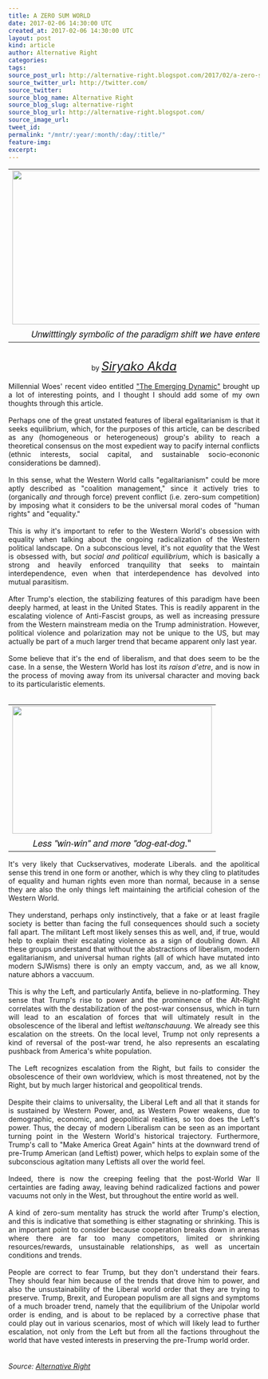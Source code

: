 ```yaml
---
title: A ZERO SUM WORLD
date: 2017-02-06 14:30:00 UTC
created_at: 2017-02-06 14:30:00 UTC
layout: post
kind: article
author: Alternative Right
categories: 
tags: 
source_post_url: http://alternative-right.blogspot.com/2017/02/a-zero-sum-world.html
source_twitter_url: http://twitter.com/
source_twitter: 
source_blog_name: Alternative Right
source_blog_slug: alternative-right
source_blog_url: http://alternative-right.blogspot.com/
source_image_url: 
tweet_id: 
permalink: "/mntr/:year/:month/:day/:title/"
feature-img: 
excerpt: 
---
```

<div dir="ltr" style="text-align: left;"><div class="separator" style="clear: both; text-align: center;"></div><table align="center" cellpadding="0" cellspacing="0" class="tr-caption-container" style="margin-left: auto; margin-right: auto; text-align: center;"><tbody><tr><td style="text-align: center;"><a href="https://1.bp.blogspot.com/--PX40SxmSD4/WJiHphcv_yI/AAAAAAAAVHE/b-uC7q2XJbkG0-ygkF6A83XNjyrVw_axgCLcB/s1600/der-spiegel-e1486287598204-635x357.png" style="margin-left: auto; margin-right: auto;"><img border="0" height="308" src="https://1.bp.blogspot.com/--PX40SxmSD4/WJiHphcv_yI/AAAAAAAAVHE/b-uC7q2XJbkG0-ygkF6A83XNjyrVw_axgCLcB/s400/der-spiegel-e1486287598204-635x357.png" width="550"></a></td></tr><tr><td class="tr-caption" style="text-align: center;"><span style="font-family: Helvetica Neue, Arial, Helvetica, sans-serif; font-size: large;"><i>Unwitttingly symbolic of the paradigm shift we have entered.</i></span></td></tr></tbody></table><br><div style="text-align: center;">by <span style="font-size: x-large;"><i><a href="http://alternative-right.blogspot.com/search/label/Siryako%20Akda">Siryako Akda</a></i></span></div><div style="text-align: center;"><br></div><div style="text-align: justify;">Millennial Woes' recent video entitled <a href="https://youtu.be/QdhD1lD_TGk">"The Emerging Dynamic"</a> brought up a lot of interesting points, and I thought I should add some of my own thoughts through this article. </div><div style="text-align: justify;"><br></div><div style="text-align: justify;">Perhaps one of the great unstated features of liberal egalitarianism is that it seeks equilibrium, which, for the purposes of this article, can be described as any (homogeneous or heterogeneous) group's ability to reach a theoretical consensus on the most expedient way to pacify internal conflicts (ethnic interests, social capital, and sustainable socio-econonic considerations be damned).</div><div style="text-align: justify;"><br></div><div style="text-align: justify;">In this sense, what the Western World calls "egalitarianism" could be more aptly described as "coalition management," since it actively tries to (organically <i>and </i>through force) prevent conflict (i.e. zero-sum competition) by imposing what it considers to be the universal moral codes of "human rights" and "equality."<br><br><a name="more"></a>This is why it's important to refer to the Western World's obsession with equality when talking about the ongoing radicalization of the Western political landscape. On a subconscious level, it's not <i>equality </i>that the West is obsessed with, but <i>social and political equilibrium</i>, which is basically a strong and heavily enforced tranquility that seeks to maintain interdependence, even when that interdependence has devolved into mutual parasitism. </div><div style="text-align: justify;"><br></div><div style="text-align: justify;">After Trump's election, the stabilizing features of this paradigm have been deeply harmed, at least in the United States. This is readily apparent in the escalating violence of Anti-Fascist groups, as well as increasing pressure from the Western mainstream media on the Trump administration. However, political violence and polarization may not be unique to the US, but may actually be part of a much larger trend that became apparent only last year. </div><div style="text-align: justify;"><br></div><div style="text-align: justify;">Some believe that it's the end of liberalism, and that does seem to be the case. In a sense, the Western World has lost its <i>raison d'etre</i>, and is now in the process of moving away from its universal character and moving back to its particularistic elements. </div><div style="text-align: justify;"><br></div><div style="text-align: justify;"><table cellpadding="0" cellspacing="0" class="tr-caption-container" style="float: left; margin-right: 1em; text-align: left;"><tbody><tr><td style="text-align: center;"><a href="https://1.bp.blogspot.com/-kPMK_Qk09BI/WJiG1tPMXGI/AAAAAAAAVG8/g_6Gy5oqA-QLYFqXbckhG8rnfRVZQaOoQCLcB/s1600/dog-eat-dog.jpg" style="clear: left; margin-bottom: 1em; margin-left: auto; margin-right: auto;"><img border="0" height="255" src="https://1.bp.blogspot.com/-kPMK_Qk09BI/WJiG1tPMXGI/AAAAAAAAVG8/g_6Gy5oqA-QLYFqXbckhG8rnfRVZQaOoQCLcB/s400/dog-eat-dog.jpg" width="400"></a></td></tr><tr><td class="tr-caption" style="text-align: center;"><span style="font-size: large;"><span style="font-family: helvetica neue, arial, helvetica, sans-serif;"><i>Less "win-win" and more "dog-eat-dog</i></span>."</span></td></tr></tbody></table>It's very likely that Cuckservatives, moderate Liberals. and the apolitical sense this trend in one form or another, which is why they cling to platitudes of equality and human rights even more than normal, because in a sense they are also the only things left maintaining the artificial cohesion of the Western World. </div><div style="text-align: justify;"><br></div><div style="text-align: justify;">They understand, perhaps only instinctively, that a fake or at least fragile society is better than facing the full consequences should such a society fall apart. The militant Left most likely senses this as well, and, if true, would help to explain their escalating violence as a sign of doubling down. All these groups understand that without the abstractions of liberalism, modern egalitarianism, and universal human rights (all of which have mutated into modern SJWisms) there is only an empty vaccum, and, as we all know, nature abhors a vaccuum. </div><div style="text-align: justify;"><br></div><div style="text-align: justify;">This is why the Left, and particularly Antifa, believe in no-platforming. They sense that Trump's rise to power and the prominence of the Alt-Right correlates with the destabilization of the post-war consensus, which in turn will lead to an escalation of forces that will ultimately result in the obsolescence of the liberal and leftist <i>weltanschauung</i>. We already see this escalation on the streets. On the local level, Trump not only represents a kind of reversal of the post-war trend, he also represents an escalating pushback from America's white population. </div><div style="text-align: justify;"><br></div><div style="text-align: justify;">The Left recognizes escalation from the Right, but fails to consider the obsolescence of their own worldview, which is most threatened, not by the Right, but by much larger historical and geopolitical trends. </div><div style="text-align: justify;"><br></div><div style="text-align: justify;">Despite their claims to universality, the Liberal Left and all that it stands for is sustained by Western Power, and, as Western Power weakens, due to demographic, economic, and geopolitical realities, so too does the Left's power. Thus, the decay of modern Liberalism can be seen as an important turning point in the Western World's historical trajectory. Furthermore, Trump's call to "Make America Great Again" hints at the downward trend of pre-Trump American (and Leftist) power, which helps to explain some of the subconscious agitation many Leftists all over the world feel. </div><div style="text-align: justify;"><br></div><div style="text-align: justify;">Indeed, there is now the creeping feeling that the post-World War II certainties are fading away, leaving behind radicalized factions and power vacuums not only in the West, but throughout the entire world as well. </div><div style="text-align: justify;"><br></div><div style="text-align: justify;">A kind of zero-sum mentality has struck the world after Trump's election, and this is indicative that something is either stagnating or shrinking. This is an important point to consider because cooperation breaks down in arenas where there are far too many competitors, limited or shrinking resources/rewards, unsustainable relationships, as well as uncertain conditions and trends. </div><div style="text-align: justify;"><br></div><div style="text-align: justify;">People are correct to fear Trump, but they don't understand their fears. They should fear him because of the trends that drove him to power, and also the unsustainability of the Liberal world order that they are trying to preserve. Trump, Brexit, and European populism are all signs and symptoms of a much broader trend, namely that the equilibrium of the Unipolar world order is ending, and is about to be replaced by a corrective phase that could play out in various scenarios, most of which will likely lead to further escalation, not only from the Left but from all the factions throughout the world that have vested interests in preserving the pre-Trump world order. <br><br><div style="text-align: center;"><span style="font-family: inherit;"> <img alt="" border="0" height="1" src="https://www.paypalobjects.com/en_US/i/scr/pixel.gif" width="1"></span></div></div></div><img src="http://feeds.feedburner.com/~r/blogspot/SBfLZ/~4/Yt8I9-WrnOs" height="1" width="1" alt=""><div class="">
    <i>Source: <a href="http://alternative-right.blogspot.com/">Alternative Right</a></i>
</div>
